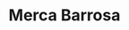 ---
title: "Merca Barrosa"
url: /chiclana-de-la-frontera/merca-barrosa/
shop: tienda de variedades
---